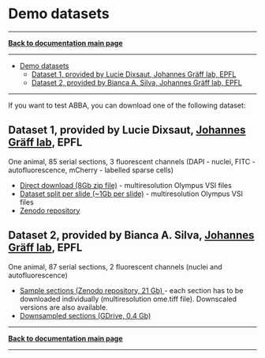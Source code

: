 
# Demo datasets

-----
[**Back to documentation main page**](index.md)

-----

<!-- TOC -->
* [Demo datasets](#demo-datasets)
  * [Dataset 1, provided by Lucie Dixsaut, Johannes Gräff lab, EPFL](#dataset-1-provided-by-lucie-dixsaut-johannes-gräff-lab--epfl)
  * [Dataset 2, provided by Bianca A. Silva, Johannes Gräff lab, EPFL](#dataset-2-provided-by-bianca-a-silva-johannes-gräff-lab--epfl)
<!-- TOC -->

-----

If you want to test ABBA, you can download one of the following dataset:

## Dataset 1, provided by Lucie Dixsaut, [Johannes Gräff lab](https://www.epfl.ch/labs/graefflab/), EPFL
One animal, 85 serial sections, 3 fluorescent channels (DAPI - nuclei, FITC - autofluorescence, mCherry - labelled sparse cells)
* [Direct download (8Gb zip file)](https://zenodo.org/record/5018719/files/MouseBrainCoronalSerialSections.zip?download=1) - multiresolution Olympus VSI files
* [Dataset split per slide (~1Gb per slide)](https://zenodo.org/record/6553641#.ZAcNjh_MI70) - multiresolution Olympus VSI files
* [Zenodo repository](https://zenodo.org/record/5018719#.YNNYJEzRYuU)

## Dataset 2, provided by Bianca A. Silva, [Johannes Gräff lab](https://www.epfl.ch/labs/graefflab/), EPFL
One animal, 87 serial sections, 2 fluorescent channels (nuclei and autofluorescence)
* [Sample sections  (Zenodo repository, 21 Gb) ](https://zenodo.org/record/6592478#.ZAcN6x_MI70) - each section has to be downloaded individually (multiresolution ome.tiff file). Downscaled versions are also available.
* [Downsampled sections  (GDrive, 0.4 Gb) ](https://drive.google.com/file/d/1OVb860hy-UZSSXa_u9drWiPKEunWT_a7/view?usp=sharing)



-----
[**Back to documentation main page**](index.md)

-----
